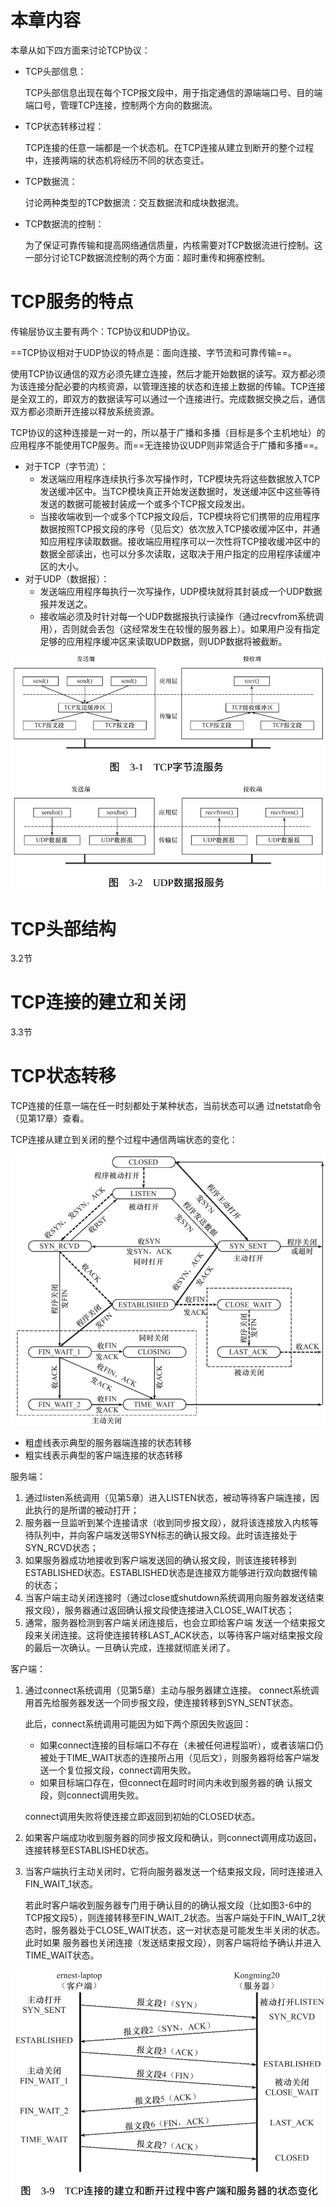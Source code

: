 # 本章内容

本章从如下四方面来讨论TCP协议：  

- TCP头部信息：

  TCP头部信息出现在每个TCP报文段中，用于指定通信的源端端口号、目的端端口号，管理TCP连接，控制两个方向的数据流。  

- TCP状态转移过程：

  TCP连接的任意一端都是一个状态机。在TCP连接从建立到断开的整个过程中，连接两端的状态机将经历不同的状态变迁。

- TCP数据流：

  讨论两种类型的TCP数据流：交互数据流和成块数据流。  

- TCP数据流的控制：

  为了保证可靠传输和提高网络通信质量，内核需要对TCP数据流进行控制。这一部分讨论TCP数据流控制的两个方面：超时重传和拥塞控制。  

  

# TCP服务的特点

传输层协议主要有两个：TCP协议和UDP协议。

==TCP协议相对于UDP协议的特点是：面向连接、字节流和可靠传输==。 



使用TCP协议通信的双方必须先建立连接，然后才能开始数据的读写。双方都必须为该连接分配必要的内核资源，以管理连接的状态和连接上数据的传输。TCP连接是全双工的，即双方的数据读写可以通过一个连接进行。完成数据交换之后，通信双方都必须断开连接以释放系统资源。  



TCP协议的这种连接是一对一的，所以基于广播和多播（目标是多个主机地址）的应用程序不能使用TCP服务。而==无连接协议UDP则非常适合于广播和多播==。  



- 对于TCP（字节流）：
  - 发送端应用程序连续执行多次写操作时，TCP模块先将这些数据放入TCP发送缓冲区中。当TCP模块真正开始发送数据时，发送缓冲区中这些等待发送的数据可能被封装成一个或多个TCP报文段发出。  
  - 当接收端收到一个或多个TCP报文段后，TCP模块将它们携带的应用程序数据按照TCP报文段的序号（见后文）依次放入TCP接收缓冲区中，并通知应用程序读取数据。接收端应用程序可以一次性将TCP接收缓冲区中的数据全部读出，也可以分多次读取，这取决于用户指定的应用程序读缓冲区的大小。
- 对于UDP（数据报）：
  - 发送端应用程序每执行一次写操作，UDP模块就将其封装成一个UDP数据报并发送之。 
  - 接收端必须及时针对每一个UDP数据报执行读操作（通过recvfrom系统调用），否则就会丢包（这经常发生在较慢的服务器上）。如果用户没有指定足够的应用程序缓冲区来读取UDP数据，则UDP数据将被截断。

![image-20220808210855083](TCPIP%E9%80%9A%E4%BF%A1%E6%A1%88%E4%BE%8B%EF%BC%9A%E8%AE%BF%E9%97%AEInternet%E4%B8%8A%E7%9A%84Web%E6%9C%8D%E5%8A%A1%E5%99%A8.assets/image-20220808210855083.png)



 

# TCP头部结构

3.2节



# TCP连接的建立和关闭

3.3节



# TCP状态转移

TCP连接的任意一端在任一时刻都处于某种状态，当前状态可以通
过netstat命令（见第17章）查看。  



TCP连接从建立到关闭的整个过程中通信两端状态的变化：

![image-20220808212332035](TCPIP%E9%80%9A%E4%BF%A1%E6%A1%88%E4%BE%8B%EF%BC%9A%E8%AE%BF%E9%97%AEInternet%E4%B8%8A%E7%9A%84Web%E6%9C%8D%E5%8A%A1%E5%99%A8.assets/image-20220808212332035.png)

- 粗虚线表示典型的服务器端连接的状态转移
- 粗实线表示典型的客户端连接的状态转移  



服务端：

1. 通过listen系统调用（见第5章）进入LISTEN状态，被动等待客户端连接，因此执行的是所谓的被动打开；
2. 服务器一旦监听到某个连接请求（收到同步报文段），就将该连接放入内核等待队列中，并向客户端发送带SYN标志的确认报文段。此时该连接处于SYN_RCVD状态；  
3. 如果服务器成功地接收到客户端发送回的确认报文段，则该连接转移到ESTABLISHED状态。ESTABLISHED状态是连接双方能够进行双向数据传输的状态；
4. 当客户端主动关闭连接时（通过close或shutdown系统调用向服务器发送结束报文段），服务器通过返回确认报文段使连接进入CLOSE_WAIT状态；
5. 通常，服务器检测到客户端关闭连接后，也会立即给客户端
   发送一个结束报文段来关闭连接。这将使连接转移LAST_ACK状态，以等待客户端对结束报文段的最后一次确认。一旦确认完成，连接就彻底关闭了。  



客户端：

1. 通过connect系统调用（见第5章）主动与服务器建立连接。
   connect系统调用首先给服务器发送一个同步报文段，使连接转移到SYN_SENT状态。  

   此后，connect系统调用可能因为如下两个原因失败返回：  

   - 如果connect连接的目标端口不存在（未被任何进程监听），或者该端口仍被处于TIME_WAIT状态的连接所占用（见后文），则服务器将给客户端发送一个复位报文段，connect调用失败。  
   - 如果目标端口存在，但connect在超时时间内未收到服务器的确
     认报文段，则connect调用失败。

   connect调用失败将使连接立即返回到初始的CLOSED状态。   

2. 如果客户端成功收到服务器的同步报文段和确认，则connect调用成功返回，连接转移至ESTABLISHED状态。  

3. 当客户端执行主动关闭时，它将向服务器发送一个结束报文段，同时连接进入FIN_WAIT_1状态。  

   若此时客户端收到服务器专门用于确认目的的确认报文段（比如图3-6中的TCP报文段5），则连接转移至FIN_WAIT_2状态。当客户端处于FIN_WAIT_2状态时，服务器处于CLOSE_WAIT状态，这一对状态是可能发生半关闭的状态。此时如果
   服务器也关闭连接（发送结束报文段），则客户端将给予确认并进入TIME_WAIT状态。  

![image-20220808213443069](TCPIP%E9%80%9A%E4%BF%A1%E6%A1%88%E4%BE%8B%EF%BC%9A%E8%AE%BF%E9%97%AEInternet%E4%B8%8A%E7%9A%84Web%E6%9C%8D%E5%8A%A1%E5%99%A8.assets/image-20220808213443069.png)



